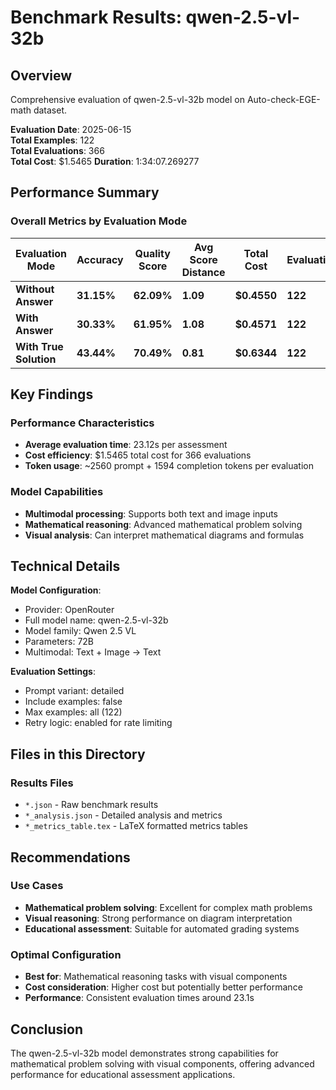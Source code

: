 # Benchmark Results: qwen-2.5-vl-32b

## Overview
Comprehensive evaluation of qwen-2.5-vl-32b model on Auto-check-EGE-math dataset.

**Evaluation Date**: 2025-06-15  
**Total Examples**: 122  
**Total Evaluations**: 366  
**Total Cost**: $1.5465
**Duration**: 1:34:07.269277

## Performance Summary

### Overall Metrics by Evaluation Mode

| Evaluation Mode | Accuracy | Quality Score | Avg Score Distance | Total Cost | Evaluations |
|----------------|----------|---------------|-------------------|------------|-------------|
| **Without Answer** | **31.15%** | **62.09%** | **1.09** | **$0.4550** | **122** |
| **With Answer** | **30.33%** | **61.95%** | **1.08** | **$0.4571** | **122** |
| **With True Solution** | **43.44%** | **70.49%** | **0.81** | **$0.6344** | **122** |

## Key Findings

### Performance Characteristics
- **Average evaluation time**: 23.12s per assessment
- **Cost efficiency**: $1.5465 total cost for 366 evaluations
- **Token usage**: ~2560 prompt + 1594 completion tokens per evaluation

### Model Capabilities
- **Multimodal processing**: Supports both text and image inputs
- **Mathematical reasoning**: Advanced mathematical problem solving
- **Visual analysis**: Can interpret mathematical diagrams and formulas

## Technical Details

**Model Configuration**:
- Provider: OpenRouter
- Full model name: qwen-2.5-vl-32b
- Model family: Qwen 2.5 VL
- Parameters: 72B
- Multimodal: Text + Image → Text

**Evaluation Settings**:
- Prompt variant: detailed
- Include examples: false
- Max examples: all (122)
- Retry logic: enabled for rate limiting

## Files in this Directory

### Results Files
- `*.json` - Raw benchmark results
- `*_analysis.json` - Detailed analysis and metrics
- `*_metrics_table.tex` - LaTeX formatted metrics tables

## Recommendations

### Use Cases
- **Mathematical problem solving**: Excellent for complex math problems
- **Visual reasoning**: Strong performance on diagram interpretation
- **Educational assessment**: Suitable for automated grading systems

### Optimal Configuration
- **Best for**: Mathematical reasoning tasks with visual components
- **Cost consideration**: Higher cost but potentially better performance
- **Performance**: Consistent evaluation times around 23.1s

## Conclusion

The qwen-2.5-vl-32b model demonstrates strong capabilities for mathematical problem solving with visual components, offering advanced performance for educational assessment applications.
